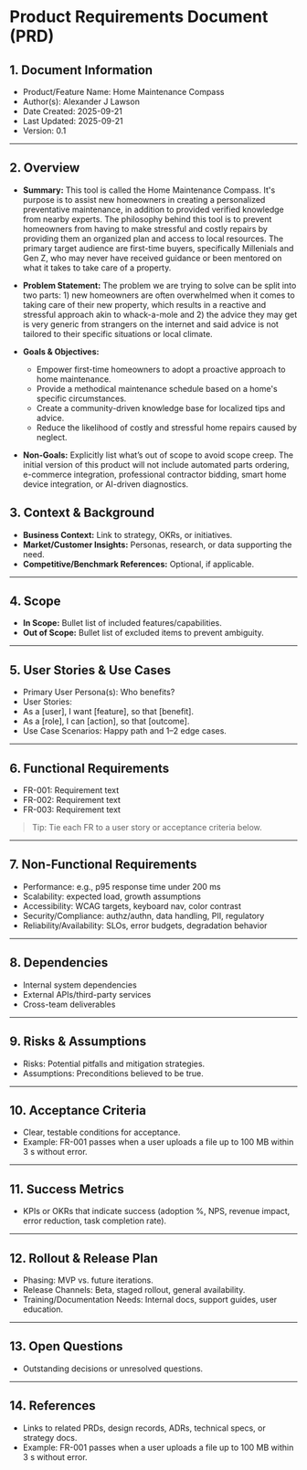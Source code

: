 # Product Requirements Document (PRD)

## 1. Document Information
- Product/Feature Name: Home Maintenance Compass
- Author(s): Alexander J Lawson
- Date Created: 2025-09-21
- Last Updated: 2025-09-21
- Version: 0.1
---
## 2. Overview
- **Summary:**
  This tool is called the Home Maintenance Compass. It's purpose is to assist new homeowners in creating a personalized preventative maintenance, in addition to provided verified knowledge from nearby experts. The philosophy behind this tool is to prevent homeowners from having to make stressful and costly repairs by providing them an organized plan and access to local resources. The primary target audience are first-time buyers, specifically Millenials and Gen Z, who may never have received guidance or been mentored on what it takes to take care of a property.
  
- **Problem Statement:**
The problem we are trying to solve can be split into two parts: 1) new homeowners are often overwhelmed when it comes to taking care of their new property, which results in a reactive and stressful approach akin to whack-a-mole and 2) the advice they may get is very generic from strangers on the internet and said advice is not tailored to their specific situations or local climate.
- **Goals & Objectives:** 
  - Empower first-time homeowners to adopt a proactive approach to home maintenance.
  - Provide a methodical maintenance schedule based on a home's specific circumstances.
  - Create a community-driven knowledge base for localized tips and advice.
  - Reduce the likelihood of costly and stressful home repairs caused by neglect.

- **Non-Goals:** Explicitly list what’s out of scope to avoid scope creep.
The initial version of this product will not include automated parts ordering, e-commerce integration, professional contractor bidding, smart home device integration, or AI-driven diagnostics.

## 3. Context & Background
- **Business Context:** Link to strategy, OKRs, or initiatives.
- **Market/Customer Insights:** Personas, research, or data supporting the need.
- **Competitive/Benchmark References:** Optional, if applicable.
---
## 4. Scope
- **In Scope:** Bullet list of included features/capabilities.
- **Out of Scope:** Bullet list of excluded items to prevent ambiguity.
---
## 5. User Stories & Use Cases
- Primary User Persona(s): Who benefits?
- User Stories:
- As a [user], I want [feature], so that [benefit].
- As a [role], I can [action], so that [outcome].
- Use Case Scenarios: Happy path and 1–2 edge cases.
---
## 6. Functional Requirements
- FR-001: Requirement text
- FR-002: Requirement text
- FR-003: Requirement text
> Tip: Tie each FR to a user story or acceptance criteria below.
---
## 7. Non-Functional Requirements
- Performance: e.g., p95 response time under 200 ms
- Scalability: expected load, growth assumptions
- Accessibility: WCAG targets, keyboard nav, color contrast
- Security/Compliance: authz/authn, data handling, PII, regulatory
- Reliability/Availability: SLOs, error budgets, degradation behavior
---
## 8. Dependencies
- Internal system dependencies
- External APIs/third-party services
- Cross-team deliverables
---
## 9. Risks & Assumptions
- Risks: Potential pitfalls and mitigation strategies.
- Assumptions: Preconditions believed to be true.
---
## 10. Acceptance Criteria
- Clear, testable conditions for acceptance.
- Example: FR-001 passes when a user uploads a file up to 100 MB within 3 s without
error.
---
## 11. Success Metrics
- KPIs or OKRs that indicate success (adoption %, NPS, revenue impact, error
reduction, task completion rate).
---
## 12. Rollout & Release Plan
- Phasing: MVP vs. future iterations.
- Release Channels: Beta, staged rollout, general availability.
- Training/Documentation Needs: Internal docs, support guides, user education.
---
## 13. Open Questions
- Outstanding decisions or unresolved questions.
---
## 14. References
- Links to related PRDs, design records, ADRs, technical specs, or strategy docs.
- Example: FR-001 passes when a user uploads a file up to 100 MB within 3 s without
error.
